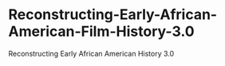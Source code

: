 # Reconstructing-Early-African-American-Film-History-3.0
Reconstructing Early African American History 3.0
